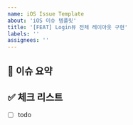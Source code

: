 ```yaml
---
name: iOS Issue Template
about: 'iOS 이슈 템플릿'
title: '[FEAT] Login뷰 전체 레이아웃 구현'
labels: ''
assignees: ''
---
```


## 🍎 이슈 요약


## ✅ 체크 리스트

- [ ] todo
